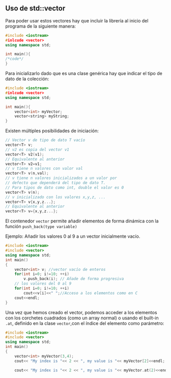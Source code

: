 ## Uso de std::vector

Para poder usar estos vectores hay que incluir la librería al inicio del programa de la siguiente manera:
```cpp
#include <iostream>
#inlcude <vector>
using namespace std;

int main(){
/*code*/
}
```
Para inicializarlo dado que es una clase genérica hay que indicar el tipo de dato de la colección:

```cpp
#include <iostream>
#inlcude <vector>
using namespace std;

int main(){
    vector<int> myVector;
    vector<string> myString;
}
```
Existen múltiples posibilidades de iniciación:
```cpp
// Vector v de tipo de dato T vacío
vector<T> v;
// v2 es copia del vector v1
vector<T> v2(v1);
// Equivalente al anterior
vector<T> v2=v1;
// v tiene n valores con valor val
vector<T> v(n,val);
// v tiene n valores inicializados a un valor por
// defecto que dependerá del tipo de dato T.
// Para tipos de dato como int, double el valor es 0
vector<T> v(n);
// v inicializado con los valores x,y,z, ...
vector<T> v{x,y,z...};
// Equivalente al anterior
vector<T> v={x,y,z...};
```
El contenedor ```vector```  permite añadir elementos de forma dinámica con la función ```push_back(type variable)```

Ejemplo: Añadir los valores 0 al 9 a un vector inicialmente vacío.
```cpp
#include <iostream>
#include <vector>
using namespace std;
int main()
{
    vector<int> v; //vector vacío de enteros
    for(int i=0; i!=10; ++i)
        v.push_back(i); // Añade de forma progresiva
    // los valores del 0 al 9
    for(int i=0; i!=10; ++i)
        cout<<v[i]<<" ";//Acceso a los elementos como en C
    cout<<endl;
}
```
Una vez que hemos creado el vector, podemos acceder a los elementos con los corchetes cuadrados (como un array normal) o usando el built-in `.at`, definido en la clase `vector`,con el índice del elemento como parámetro:
```cpp
#include <iostream>
#include <vector>
using namespace std;
int main()
{
    vector<int> myVector(3,4);
    cout<< "My index is "<< 2 << ", my value is "<< myVector[2]<<endl;

    cout<< "My index is "<< 2 << ", my value is "<< myVector.at(2)<<endl;
    
```
